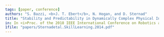 ```yaml
---
tags: [paper, conference]
authors: "S. Bazzi, <b>J. T. Ebert</b>, N. Hogan, and D. Sternad"
title: "Stability and Predictability in Dynamically Complex Physical Interactions"
in: In <i>Proc. of the 2018 IEEE International Conference on Robotics and Automation (ICRA 2018), Brisbane, Australia, May 21–25, 2018</i>
1file: "papers/Sternadetal.SkillLearning.2014.pdf"
---
```

